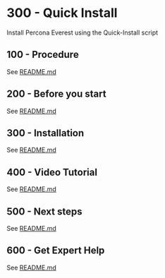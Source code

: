 # 300 - Quick Install

Install Percona Everest using the Quick-Install script

## 100 - Procedure

See [README.md](./100/README.md)

## 200 - Before you start

See [README.md](./200/README.md)

## 300 - Installation

See [README.md](./300/README.md)

## 400 - Video Tutorial

See [README.md](./400/README.md)

## 500 - Next steps

See [README.md](./500/README.md)

## 600 - Get Expert Help

See [README.md](./600/README.md)

